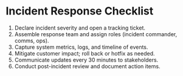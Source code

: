 # Incident Response Checklist

1. Declare incident severity and open a tracking ticket.
2. Assemble response team and assign roles (incident commander, comms, ops).
3. Capture system metrics, logs, and timeline of events.
4. Mitigate customer impact; roll back or hotfix as needed.
5. Communicate updates every 30 minutes to stakeholders.
6. Conduct post-incident review and document action items.

